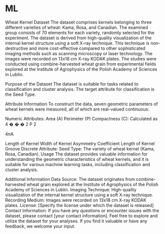 # ML
Wheat Kernel Dataset
The dataset comprises kernels belonging to three different varieties of wheat: Kama, Rosa, and Canadian. The examined group consists of 70 elements for each variety, randomly selected for the experiment. The dataset is derived from high-quality visualization of the internal kernel structure using a soft X-ray technique. This technique is non-destructive and more cost-effective compared to other sophisticated imaging methods such as scanning microscopy or laser technology. The images were recorded on 13x18 cm X-ray KODAK plates. The studies were conducted using combine-harvested wheat grain from experimental fields explored at the Institute of Agrophysics of the Polish Academy of Sciences in Lublin.

Purpose of the Dataset
The dataset is suitable for tasks related to classification and cluster analysis. The target attribute for classification is the Seed Type.

Attribute Information
To construct the data, seven geometric parameters of wheat kernels were measured, all of which are real-valued continuous:

Numeric Attributes:
Area (A)
Perimeter (P)
Compactness (C): Calculated as 
4
�
�
�
2
P 
2
 
4πA
​
 
Length of Kernel
Width of Kernel
Asymmetry Coefficient
Length of Kernel Groove
Discrete Attribute:
Seed Type: The variety of wheat kernel (Kama, Rosa, Canadian).
Usage
The dataset provides valuable information for understanding the geometric characteristics of wheat kernels, and it is suitable for various machine learning tasks, including classification and cluster analysis.

Additional Information
Data Source: The dataset originates from combine-harvested wheat grain explored at the Institute of Agrophysics of the Polish Academy of Sciences in Lublin.
Imaging Technique: High-quality visualization of the internal kernel structure using a soft X-ray technique.
Recording Medium: Images were recorded on 13x18 cm X-ray KODAK plates.
License: [Specify the license under which the dataset is released]
Contact Information: If you have any questions or encounter issues with the dataset, please contact [your contact information].
Feel free to explore and utilize the dataset for your analyses. If you find it valuable or have any feedback, we welcome your input.
